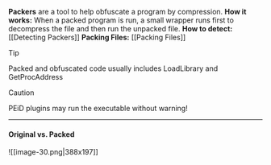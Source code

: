 **Packers** are a tool to help obfuscate a program by compression.
**How it works:** When a packed program is run, a small wrapper runs first to decompress the file and then run the unpacked file. 
**How to detect:** [[Detecting Packers]]
**Packing Files:** [[Packing Files]]

> [!TIP]
> Packed and obfuscated code usually includes LoadLibrary and GetProcAddress 

> [!caution] 
> PEiD plugins may run the executable without warning!


---
#### Original vs. Packed
![[image-30.png|388x197]]
